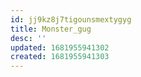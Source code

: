 ```yaml
---
id: jj9kz8j7tigounsmextygyg
title: Monster_gug
desc: ''
updated: 1681955941302
created: 1681955941303
---
```

